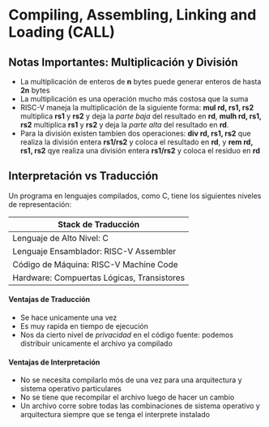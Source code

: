 # Compiling, Assembling, Linking and Loading (CALL)

## Notas Importantes: Multiplicación y División
- La multiplicación de enteros de **n** bytes puede generar enteros de hasta **2n** bytes
- La multiplicación es una operación mucho más costosa que la suma
- RISC-V maneja la multiplicación de la siguiente forma: **mul rd, rs1, rs2** multiplica **rs1** y **rs2** y deja la *parte baja* del resultado en **rd**, **mulh rd, rs1, rs2** multiplica **rs1** y **rs2** y deja la *parte alta* del resultado en **rd**.
- Para la división existen tambien dos operaciones: **div rd, rs1, rs2** que realiza la división entera **rs1/rs2** y coloca el resultado en **rd**, y **rem rd, rs1, rs2** qye realiza una división entera **rs1/rs2** y coloca el residuo en **rd**

## Interpretación vs Traducción
Un programa en lenguajes compilados, como C, tiene los siguientes niveles de representación:

|Stack de Traducción|
|--|
|Lenguaje de Alto Nivel: C|
|Lenguaje Ensamblador: RISC-V Assembler|
|Código de Máquina: RISC-V Machine Code|
|Hardware: Compuertas Lógicas, Transistores|

#### Ventajas de Traducción
- Se hace unicamente una vez
- Es muy rapida en tiempo de ejecución
- Nos da cierto nivel de *privacidad* en el código fuente: podemos distribuir unicamente el archivo ya compilado

#### Ventajas de Interpretación
- No se necesita compilarlo mós de una vez para una arquitectura y sistema operativo particulares
- No se tiene que recompilar el archivo luego de hacer un cambio
- Un archivo corre sobre todas las combinaciones de sistema operativo y arquitectura siempre que se tenga el interprete instalado
